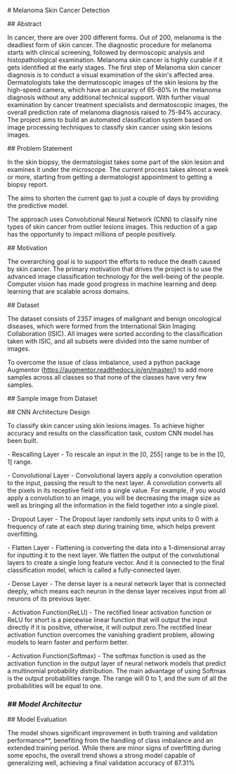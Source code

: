 \# Melanoma Skin Cancer Detection

\## Abstract

In cancer, there are over 200 different forms. Out of 200, melanoma is
the deadliest form of skin cancer. The diagnostic procedure for melanoma
starts with clinical screening, followed by dermoscopic analysis and
histopathological examination. Melanoma skin cancer is highly curable if
it gets identified at the early stages. The first step of Melanoma skin
cancer diagnosis is to conduct a visual examination of the skin\'s
affected area. Dermatologists take the dermatoscopic images of the skin
lesions by the high-speed camera, which have an accuracy of 65-80% in
the melanoma diagnosis without any additional technical support. With
further visual examination by cancer treatment specialists and
dermatoscopic images, the overall prediction rate of melanoma diagnosis
raised to 75-84% accuracy. The project aims to build an automated
classification system based on image processing techniques to classify
skin cancer using skin lesions images.

\## Problem Statement

In the skin biopsy, the dermatologist takes some part of the skin lesion
and examines it under the microscope. The current process takes almost a
week or more, starting from getting a dermatologist appointment to
getting a biopsy report.

The aims to shorten the current gap to just a couple of days by
providing the predictive model.

The approach uses Convolutional Neural Network (CNN) to classify nine
types of skin cancer from outlier lesions images. This reduction of a
gap has the opportunity to impact millions of people positively.

\## Motivation

The overarching goal is to support the efforts to reduce the death
caused by skin cancer. The primary motivation that drives the project is
to use the advanced image classification technology for the well-being
of the people. Computer vision has made good progress in machine
learning and deep learning that are scalable across domains.

\## Dataset

The dataset consists of 2357 images of malignant and benign oncological
diseases, which were formed from the International Skin Imaging
Collaboration (ISIC). All images were sorted according to the
classification taken with ISIC, and all subsets were divided into the
same number of images.

To overcome the issue of class imbalance, used a python package
Augmentor (https://augmentor.readthedocs.io/en/master/) to add more
samples across all classes so that none of the classes have very few
samples.

\## Sample image from Dataset

\## CNN Architecture Design

To classify skin cancer using skin lesions images. To achieve higher
accuracy and results on the classification task, custom CNN model has
been built.

\- Rescalling Layer - To rescale an input in the \[0, 255\] range to be
in the \[0, 1\] range.

\- Convolutional Layer - Convolutional layers apply a convolution
operation to the input, passing the result to the next layer. A
convolution converts all the pixels in its receptive field into a single
value. For example, if you would apply a convolution to an image, you
will be decreasing the image size as well as bringing all the
information in the field together into a single pixel.

\- Dropout Layer - The Dropout layer randomly sets input units to 0 with
a frequency of rate at each step during training time, which helps
prevent overfitting.

\- Flatten Layer - Flattening is converting the data into a
1-dimensional array for inputting it to the next layer. We flatten the
output of the convolutional layers to create a single long feature
vector. And it is connected to the final classification model, which is
called a fully-connected layer.

\- Dense Layer - The dense layer is a neural network layer that is
connected deeply, which means each neuron in the dense layer receives
input from all neurons of its previous layer.

\- Activation Function(ReLU) - The rectified linear activation function
or ReLU for short is a piecewise linear function that will output the
input directly if it is positive, otherwise, it will output zero.The
rectified linear activation function overcomes the vanishing gradient
problem, allowing models to learn faster and perform better.

\- Activation Function(Softmax) - The softmax function is used as the
activation function in the output layer of neural network models that
predict a multinomial probability distribution. The main advantage of
using Softmax is the output probabilities range. The range will 0 to 1,
and the sum of all the probabilities will be equal to one.

### *\## Model Architectur*

\## Model Evaluation

The model shows significant improvement in both training and validation
performance\*\*, benefiting from the handling of class imbalance and an
extended training period. While there are minor signs of overfitting
during some epochs, the overall trend shows a strong model capable of
generalizing well, achieving a final validation accuracy of 87.31%
